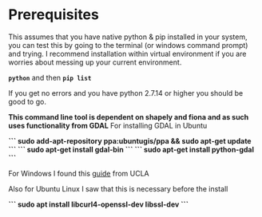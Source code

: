 # Prerequisites
This assumes that you have native python & pip installed in your system, you can test this by going to the terminal (or windows command prompt) and trying. I recommend installation within virtual environment if you are worries about messing up your current environment.

**```python```** and then **```pip list```**

If you get no errors and you have python 2.7.14 or higher you should be good to go.

**This command line tool is dependent on shapely and fiona and as such uses functionality from GDAL**
For installing GDAL in Ubuntu

<b>
```
sudo add-apt-repository ppa:ubuntugis/ppa && sudo apt-get update
```
</b>

<b>
```
sudo apt-get install gdal-bin
```
</b>

<b>
```
sudo apt-get install python-gdal
```
</b>

For Windows I found this [guide](https://webcache.googleusercontent.com/search?q=cache:UZWc-pnCgwsJ:https://sandbox.idre.ucla.edu/sandbox/tutorials/installing-gdal-for-windows+&cd=4&hl=en&ct=clnk&gl=us) from UCLA

Also for Ubuntu Linux I saw that this is necessary before the install

<b>
```
sudo apt install libcurl4-openssl-dev libssl-dev
```
</b>
